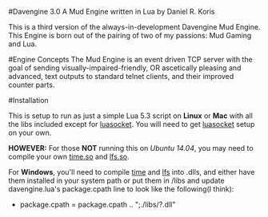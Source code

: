 #Davengine 3.0
A Mud Engine written in Lua by Daniel R. Koris

This is a third version of the always-in-development Davengine Mud Engine. This Engine is born out of the pairing of two of my passions: Mud Gaming and Lua.

#Engine Concepts
The Mud Engine is an event driven TCP server with the goal of sending visually-impaired-friendly, OR ascetically pleasing and advanced, text outputs to standard telnet clients, and their improved counter parts. 

#Installation

This is setup to run as just a simple Lua 5.3 script on __Linux__ or __Mac__ with all the libs included except for [luasocket](https://github.com/diegonehab/luasocket). You will need to get [luasocket](https://github.com/diegonehab/luasocket) setup on your own. 

__HOWEVER:__ For those __NOT__ running this on *Ubuntu 14.04*, you may need to compile your own [time.so](https://github.com/m241dan/lua-time) and [lfs.so](https://github.com/keplerproject/luafilesystem).

For __Windows__, you'll need to compile [time](https://github.com/m241dan/lua-time) and [lfs](https://github.com/keplerproject/luafilesystem) into .dlls, and either have them installed in your system path or put them in /libs and update davengine.lua's package.cpath line to look like the following(I think):
* package.cpath = package.cpath .. ";./libs/?.dll"
